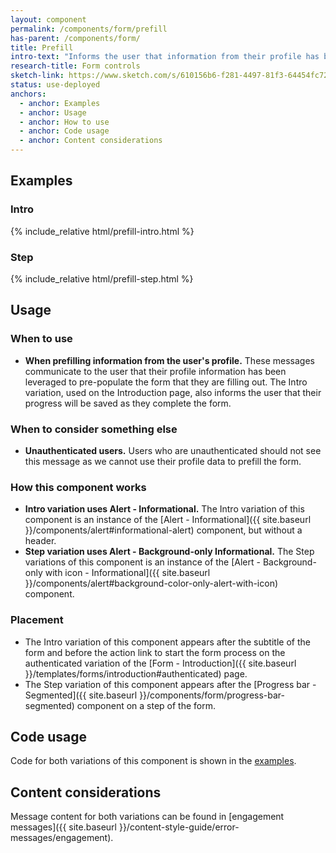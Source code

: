 ```yaml
---
layout: component
permalink: /components/form/prefill
has-parent: /components/form/
title: Prefill
intro-text: "Informs the user that information from their profile has been used to prefill form fields."
research-title: Form controls
sketch-link: https://www.sketch.com/s/610156b6-f281-4497-81f3-64454fc72156/p/FC105F51-BA97-4537-AE26-4F06CE196DC3/canvas
status: use-deployed
anchors:
  - anchor: Examples
  - anchor: Usage
  - anchor: How to use
  - anchor: Code usage
  - anchor: Content considerations
---
```


## Examples

### Intro

<div class="site-showcase">
  {% include_relative html/prefill-intro.html %}
</div>

### Step 

<div class="site-showcase">
  {% include_relative html/prefill-step.html %}
</div>

## Usage

### When to use

* **When prefilling information from the user's profile.** These messages communicate to the user that their profile information has been leveraged to pre-populate the form that they are filling out. The Intro variation, used on the Introduction page, also informs the user that their progress will be saved as they complete the form.

### When to consider something else

* **Unauthenticated users.** Users who are unauthenticated should not see this message as we cannot use their profile data to prefill the form.

### How this component works

* **Intro variation uses Alert - Informational.** The Intro variation of this component is an instance of the [Alert - Informational]({{ site.baseurl }}/components/alert#informational-alert) component, but without a header.
* **Step variation uses Alert - Background-only Informational.** The Step variations of this component is an instance of the [Alert - Background-only with icon - Informational]({{ site.baseurl }}/components/alert#background-color-only-alert-with-icon) component. 

### Placement

* The Intro variation of this component appears after the subtitle of the form and before the action link to start the form process on the authenticated variation of the [Form - Introduction]({{ site.baseurl }}/templates/forms/introduction#authenticated) page.
* The Step variation of this component appears after the [Progress bar - Segmented]({{ site.baseurl }}/components/form/progress-bar-segmented) component on a step of the form.

## Code usage

Code for both variations of this component is shown in the [examples](#examples).

## Content considerations

Message content for both variations can be found in [engagement messages]({{ site.baseurl }}/content-style-guide/error-messages/engagement).